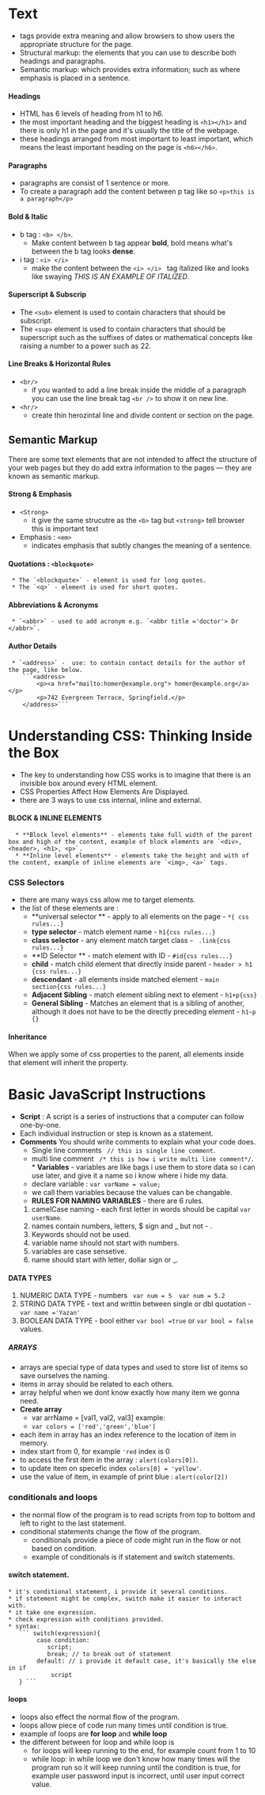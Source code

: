 # Text
  * tags provide extra meaning and allow browsers to show users the appropriate structure for the page.
  * Structural markup: the elements that you can use to describe both headings and paragraphs.
  * Semantic markup: which provides extra information; such as where emphasis is placed in a sentence.

#### Headings
  * HTML has 6 levels of heading from h1 to h6.
  * the most important heading and the biggest heading is `<h1></h1>` and there is only h1 in the page and it's usually the title of the webpage.
  * these headings arranged from most important to least important, which means the least important heading on the page is `<h6></h6>`.
  
#### Paragraphs
  * paragraphs are consist of 1 sentence or more.
  * To create a paragraph add the content between p tag like so `<p>this is a paragraph</p>`

#### Bold & Italic
  * b tag : `<b> </b>`.
     * Make content between b tag appear **bold**, bold means what's between the b tag looks **dense**.
  * i tag : `<i> </i>`
     * make the content between the `<i> </i> ` tag italized like and looks like swaying *THIS IS AN EXAMPLE OF ITALIZED*.
   
#### Superscript & Subscrip
  * The `<sub>` element is used to contain characters that should be subscript.
  * The `<sup>` element is used to contain characters that should be superscript such as the suffixes of dates or mathematical concepts like raising a number to a power such as 22.

#### Line Breaks & Horizontal Rules
  * `<br/>`
     * if you wanted to add a line break inside the middle of a paragraph you can use the line break tag `<br />` to show it on new line.
  * `<hr/>` 
     * create thin herozintal line and divide content or section on the page.
 
## Semantic Markup
 There are some text elements that are not intended to affect the structure of your web pages but they do add extra information to the pages — they are known as semantic markup.

#### Strong & Emphasis
   * `<Strong>`
     * it give the same strucutre as the `<b>` tag but `<strong>` tell browser this is important text
   * Emphasis : `<em>`
     *  indicates emphasis that subtly changes the meaning of a sentence.
   
#### Quotations : `<blockquote>`
     * The `<blockquote>` - element is used for long quotes.
     * The `<q>` - element is used for short quotes.

#### Abbreviations & Acronyms
     * `<abbr>` - used to add acronym e.g. `<abbr title ='doctor'> Dr </abbr>`.

#### Author Details
     * `<address>` -  use: to contain contact details for the author of the page, like below.
        ```<address> 
            <p><a href="mailto:homer@example.org"> homer@example.org</a></p>
            <p>742 Evergreen Terrace, Springfield.</p>
        </address>```

# Understanding CSS: Thinking Inside the Box
   * The key to understanding how CSS works is to imagine that there is an invisible box around every HTML element.
   * CSS Properties Affect How Elements Are Displayed.
   * there are 3 ways to use css internal, inline and external.

#### BLOCK & INLINE ELEMENTS
      * **Block level elements** - elements take full width of the parent box and high of the content, example of block elements are `<div>, <header>, <h1>, <p>`.
      * **Inline level elements** - elements take the height and with of the content, example of inline elements are `<img>, <a>` tags.

### CSS Selectors
   * there are many ways css allow me to target elements.
   * the list of these elements are : 
      * **universal selector ** - apply to all elements on the page - `*{ css rules...}`
      * **type selector** - match element name - `h1{css rules...}`
      * **class selector** - any element match target class - ` .link{css rules...}`
      * **ID Selector ** - match element with ID - `#id{css rules...}`
      * **child** - match child element that directly inside parent - `header > h1 {css rules...}`
      * **descendant** - all elements inside matched element - `main section{css rules...}`
      * **Adjacent Sibling** - match element sibling next to element - `h1+p{css}`
      * **General Sibling** - Matches an element that is a sibling of another, although it does not have to be the directly preceding element - `h1~p {}`

#### Inheritance 
   When we apply some of css properties to the parent, all elements inside that element will inherit the property.

# Basic JavaScript Instructions
   * **Script** : A script is a series of instructions that a computer can follow one-by-one. 
   * Each individual instruction or step is known as a statement.
   * **Comments** You should write comments to explain what your code does.
       * Single line comments ` // this is single line comment`.
       * multi line comment ` /* this is how i write multi line comment*/`.
    * **Variables** - variables are like bags i use them to store data so i can use later, and give it a name so i know where i hide my data.
       * declare variable : `var varName = value;`
       * we call them variables because the values can be changable.
       * **RULES FOR NAMING VARIABLES** - there are 6 rules.
        1. camelCase naming - each first letter in words should be capital `var userName`.
        2. names contain numbers, letters, $ sign and _ but not - .
        3. Keywords should not be used.
        4. variable name should not start with numbers.
        5. variables are case sensetive.
        6. name should start with letter, dollar sign or _.
#### DATA TYPES
   1. NUMERIC DATA TYPE - numbers ` var num = 5  var num = 5.2`
   2. STRING DATA TYPE - text and writtin between single or dbl quotation - `var name ='Yazan'`
   3. BOOLEAN DATA TYPE - bool either `var bool =true` or `var bool = false` values.

##### ARRAYS
  * arrays are special type of data types and used to store list of items so save ourselves the naming.
  * items in array should be related to each others.
  * array helpful when we dont know exactly how many item we gonna need.
  * **Create array**
    * var arrName = [val1, val2, val3] example:
    * `var colors = ['red','green','blue']`
  * each item in array has an index reference to the location of item in memory.
  * index start from 0, for example `'red` index is 0
  * to access the first item in the array : `alert(colors[0])`.
  * to update item on specefic index `colors[0] = 'yellow'`.
  * use the value of item, in example of print blue : `alert(color[2])`

### conditionals and loops
  * the normal flow of the program is to read scripts from top to bottom and left to right to the last statement.
  * conditional statements change the flow of the program.
    * conditionals provide a piece of code might run in the flow or not based on condition.
    * example of conditionals is if statement and switch statements.

####  switch statement.
    * it's conditional statement, i provide it several conditions.
    * if statement might be complex, switch make it easier to interact with.
    * it take one expression.
    * check expression with conditions provided.
    * syntax:
       ``` switch(expression){
            case condition:
               script;
               break; // to break out of statement
            default: // i provide it default case, it's basically the else in if
                script
       } ```
#### loops 
  * loops also effect the normal flow of the program.
  * loops allow piece of code run many times until condition is true.
  * example of loops are **for loop** and **while loop**
  * the different between for loop and while loop is
    * for loops will keep running to the end, for example count from 1 to 10
    * while loop: in while loop we don't know how many times will the program run so it will keep running until the condition is true, for example user password input is incorrect, until user input correct value.
